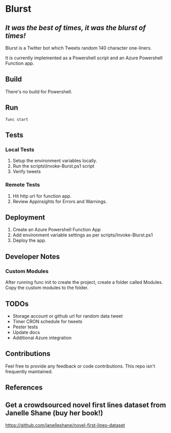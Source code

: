 # Blurst

## *It was the best of times, it was the blurst of times!*

Blurst is a Twitter bot which Tweets random 140 character one-liners.

It is currently implemented as a Powershell script and an Azure Powershell Function app.

## Build

There's no build for Powershell.

## Run

```
func start
```

## Tests

### Local Tests

1. Setup the environment variables locally.
2. Run the scripts\Invoke-Burst.ps1 script
3. Verify tweets

### Remote Tests

1. Hit http url for function app.
2. Review Appinsights for Errors and Warnings.

## Deployment

1. Create an Azure Powershell Function App
2. Add environment variable settings as per scripts/Invoke-Blurst.ps1
3. Deploy the app.

## Developer Notes

### Custom Modules

After running func init to create the project, create a folder called Modules.  Copy the custom modules to the folder.

## TODOs

* Storage account or github url for random data tweet
* Timer CRON schedule for tweets
* Pester tests
* Update docs
* Additional Azure integration

## Contributions

Feel free to provide any feedback or code contributions.  This repo isn't frequently maintained.

## References

## Get a crowdsourced novel first lines dataset from Janelle Shane (buy her book!)
https://github.com/janelleshane/novel-first-lines-dataset
